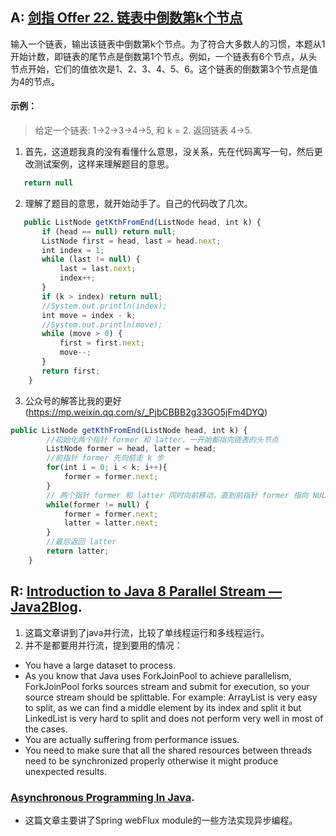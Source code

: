 ## A: [剑指 Offer 22. 链表中倒数第k个节点](https://leetcode-cn.com/problems/lian-biao-zhong-dao-shu-di-kge-jie-dian-lcof/)
输入一个链表，输出该链表中倒数第k个节点。为了符合大多数人的习惯，本题从1开始计数，即链表的尾节点是倒数第1个节点。例如，一个链表有6个节点，从头节点开始，它们的值依次是1、2、3、4、5、6。这个链表的倒数第3个节点是值为4的节点。
#### 示例：
> 给定一个链表: 1->2->3->4->5, 和 k = 2.
> 返回链表 4->5.
1. 首先，这道题我真的没有看懂什么意思，没关系，先在代码离写一句，然后更改测试案例，这样来理解题目的意思。
```javascript
   return null
```
2. 理解了题目的意思，就开始动手了。自己的代码改了几次。
```javascript
   public ListNode getKthFromEnd(ListNode head, int k) {
       if (head == null) return null;
       ListNode first = head, last = head.next;
       int index = 1;
       while (last != null) {
           last = last.next;
           index++;
       }
       if (k > index) return null;
       //System.out.println(index);
       int move = index - k;
       //System.out.println(move);
       while (move > 0) {
           first = first.next;
           move--;
       }  
       return first;
    }
```
3. 公众号的解答比我的更好(https://mp.weixin.qq.com/s/_PjbCBBB2g33GO5jFm4DYQ)
```javascript
public ListNode getKthFromEnd(ListNode head, int k) {
        //初始化两个指针 former 和 latter，一开始都指向链表的头节点
        ListNode former = head, latter = head;
        //前指针 former 先向前走 k 步
        for(int i = 0; i < k; i++){
            former = former.next;
        }
        // 两个指针 former 和 latter 同时向前移动，直到前指针 former 指向 NULL
        while(former != null) {
            former = former.next;
            latter = latter.next;
        }
        //最后返回 latter 
        return latter;
    }
```

## R: [Introduction to Java 8 Parallel Stream — Java2Blog](https://medium.com/javarevisited/java-8-parallel-stream-java2blog-e1254e593763). 
1. 这篇文章讲到了java并行流，比较了单线程运行和多线程运行。
2. 并不是都要用并行流，提到要用的情况：
+ You have a large dataset to process.
+ As you know that Java uses ForkJoinPool to achieve parallelism, ForkJoinPool forks sources stream and submit for execution, so your source stream should be splittable.
For example:
ArrayList is very easy to split, as we can find a middle element by its index and split it but LinkedList is very hard to split and does not perform very well in most of the cases.
+ You are actually suffering from performance issues.
+ You need to make sure that all the shared resources between threads need to be synchronized properly otherwise it might produce unexpected results.

###  [Asynchronous Programming In Java](https://medium.com/swlh/asynchronous-programming-in-java-d4390cceea3a). 
+ 这篇文章主要讲了Spring webFlux module的一些方法实现异步编程。
